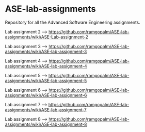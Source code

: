 # ASE-lab-assignments
Repository for all the Advanced Software Engineering assignments.

Lab assignment 2 --> https://github.com/ramgopalm/ASE-lab-assignments/wiki/ASE-Lab-assignment-2

Lab assignment 3 --> https://github.com/ramgopalm/ASE-lab-assignments/wiki/ASE-lab-assignment-3

Lab assignment 4 --> https://github.com/ramgopalm/ASE-lab-assignments/wiki/ASE-lab-assignment-4

Lab assignment 5 --> https://github.com/ramgopalm/ASE-lab-assignments/wiki/ASE-lab-assignment-5

Lab assignment 6 --> https://github.com/ramgopalm/ASE-lab-assignments/wiki/ASE-lab-assignment-6

Lab assignment 7 --> https://github.com/ramgopalm/ASE-lab-assignments/wiki/ASE-lab-assignment-7

Lab assignment 8 --> https://github.com/ramgopalm/ASE-lab-assignments/wiki/ASE-lab-assignment-8
